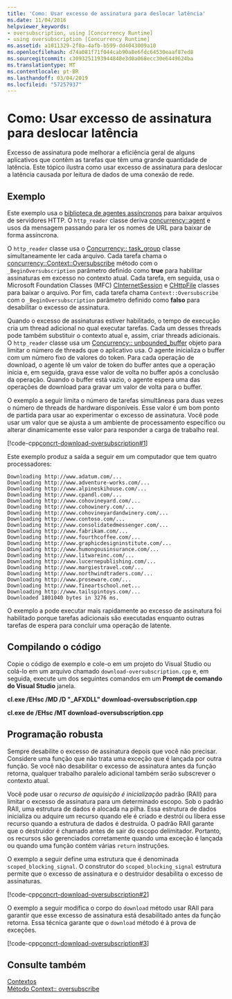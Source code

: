 ```yaml
---
title: 'Como: Usar excesso de assinatura para deslocar latência'
ms.date: 11/04/2016
helpviewer_keywords:
- oversubscription, using [Concurrency Runtime]
- using oversubscription [Concurrency Runtime]
ms.assetid: a1011329-2f0a-4afb-b599-dd4043009a10
ms.openlocfilehash: d74a081f71f044cab90a8e6fdc64530eaaf87ed8
ms.sourcegitcommit: c3093251193944840e3d0a068ecc30e6449624ba
ms.translationtype: MT
ms.contentlocale: pt-BR
ms.lasthandoff: 03/04/2019
ms.locfileid: "57257937"
---
```

# <a name="how-to-use-oversubscription-to-offset-latency"></a>Como: Usar excesso de assinatura para deslocar latência

Excesso de assinatura pode melhorar a eficiência geral de alguns aplicativos que contêm as tarefas que têm uma grande quantidade de latência. Este tópico ilustra como usar excesso de assinatura para deslocar a latência causada por leitura de dados de uma conexão de rede.

## <a name="example"></a>Exemplo

Este exemplo usa o [biblioteca de agentes assíncronos](../../parallel/concrt/asynchronous-agents-library.md) para baixar arquivos de servidores HTTP. O `http_reader` classe deriva [concurrency::agent](../../parallel/concrt/reference/agent-class.md) e usos da mensagem passando para ler os nomes de URL para baixar de forma assíncrona.

O `http_reader` classe usa o [Concurrency:: task_group](reference/task-group-class.md) classe simultaneamente ler cada arquivo. Cada tarefa chama o [concurrency::Context::Oversubscribe](reference/context-class.md#oversubscribe) método com o `_BeginOversubscription` parâmetro definido como **true** para habilitar assinaturas em excesso no contexto atual. Cada tarefa, em seguida, usa o Microsoft Foundation Classes (MFC) [CInternetSession](../../mfc/reference/cinternetsession-class.md) e [CHttpFile](../../mfc/reference/chttpfile-class.md) classes para baixar o arquivo. Por fim, cada tarefa chama `Context::Oversubscribe` com o `_BeginOversubscription` parâmetro definido como **falso** para desabilitar o excesso de assinatura.

Quando o excesso de assinaturas estiver habilitado, o tempo de execução cria um thread adicional no qual executar tarefas. Cada um desses threads pode também substituir o contexto atual e, assim, criar threads adicionais. O `http_reader` classe usa um [Concurrency:: unbounded_buffer](reference/unbounded-buffer-class.md) objeto para limitar o número de threads que o aplicativo usa. O agente inicializa o buffer com um número fixo de valores do token. Para cada operação de download, o agente lê um valor de token do buffer antes que a operação inicia e, em seguida, grava esse valor de volta no buffer após a conclusão da operação. Quando o buffer está vazio, o agente espera uma das operações de download para gravar um valor de volta para o buffer.

O exemplo a seguir limita o número de tarefas simultâneas para duas vezes o número de threads de hardware disponíveis. Esse valor é um bom ponto de partida para usar ao experimentar o excesso de assinatura. Você pode usar um valor que se ajusta a um ambiente de processamento específico ou alterar dinamicamente esse valor para responder a carga de trabalho real.

[!code-cpp[concrt-download-oversubscription#1](../../parallel/concrt/codesnippet/cpp/how-to-use-oversubscription-to-offset-latency_1.cpp)]

Este exemplo produz a saída a seguir em um computador que tem quatro processadores:

```Output
Downloading http://www.adatum.com/...
Downloading http://www.adventure-works.com/...
Downloading http://www.alpineskihouse.com/...
Downloading http://www.cpandl.com/...
Downloading http://www.cohovineyard.com/...
Downloading http://www.cohowinery.com/...
Downloading http://www.cohovineyardandwinery.com/...
Downloading http://www.contoso.com/...
Downloading http://www.consolidatedmessenger.com/...
Downloading http://www.fabrikam.com/...
Downloading http://www.fourthcoffee.com/...
Downloading http://www.graphicdesigninstitute.com/...
Downloading http://www.humongousinsurance.com/...
Downloading http://www.litwareinc.com/...
Downloading http://www.lucernepublishing.com/...
Downloading http://www.margiestravel.com/...
Downloading http://www.northwindtraders.com/...
Downloading http://www.proseware.com/...
Downloading http://www.fineartschool.net...
Downloading http://www.tailspintoys.com/...
Downloaded 1801040 bytes in 3276 ms.
```

O exemplo a pode executar mais rapidamente ao excesso de assinatura foi habilitado porque tarefas adicionais são executadas enquanto outras tarefas de espera para concluir uma operação de latente.

## <a name="compiling-the-code"></a>Compilando o código

Copie o código de exemplo e cole-o em um projeto do Visual Studio ou colá-lo em um arquivo chamado `download-oversubscription.cpp` e, em seguida, execute um dos seguintes comandos em um **Prompt de comando do Visual Studio** janela.

**cl.exe /EHsc /MD /D "_AFXDLL" download-oversubscription.cpp**

**cl.exe de /EHsc /MT download-oversubscription.cpp**

## <a name="robust-programming"></a>Programação robusta

Sempre desabilite o excesso de assinatura depois que você não precisar. Considere uma função que não trata uma exceção que é lançada por outra função. Se você não desabilitar o excesso de assinatura antes da função retorna, qualquer trabalho paralelo adicional também serão subscrever o contexto atual.

Você pode usar o *recurso de aquisição é inicialização* padrão (RAII) para limitar o excesso de assinatura para um determinado escopo. Sob o padrão RAII, uma estrutura de dados é alocada na pilha. Essa estrutura de dados inicializa ou adquire um recurso quando ele é criado e destrói ou libera esse recurso quando a estrutura de dados é destruída. O padrão RAII garante que o destruidor é chamado antes de sair do escopo delimitador. Portanto, os recursos são gerenciados corretamente quando uma exceção é lançada ou quando uma função contém várias `return` instruções.

O exemplo a seguir define uma estrutura que é denominada `scoped_blocking_signal`. O construtor do `scoped_blocking_signal` estrutura permite que o excesso de assinatura e o destruidor desabilita o excesso de assinaturas.

[!code-cpp[concrt-download-oversubscription#2](../../parallel/concrt/codesnippet/cpp/how-to-use-oversubscription-to-offset-latency_2.cpp)]

O exemplo a seguir modifica o corpo do `download` método usar RAII para garantir que esse excesso de assinatura está desabilitado antes da função retorna. Essa técnica garante que o `download` método é à prova de exceções.

[!code-cpp[concrt-download-oversubscription#3](../../parallel/concrt/codesnippet/cpp/how-to-use-oversubscription-to-offset-latency_3.cpp)]

## <a name="see-also"></a>Consulte também

[Contextos](../../parallel/concrt/contexts.md)<br/>
[Método Context:: oversubscribe](reference/context-class.md#oversubscribe)

